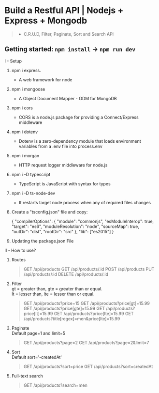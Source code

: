 # Build a Restful API | Nodejs + Express + Mongodb

> - C.R.U.D, Filter, Paginate, Sort and Search API

## Getting started: `npm install` -> `npm run dev`

I - Setup

1. npm i express.

   - A web framework for node

2. npm i mongoose

   - A Object Document Mapper - ODM for MongoDB

3. npm i cors

   - CORS is a node.js package for providing a Connect/Express middleware

4. npm i dotenv

   - Dotenv is a zero-dependency module that loads environment variables from a .env file into process.env

5. npm i morgan

   - HTTP request logger middleware for node.js

6. npm i -D typescript

   - TypeScript is JavaScript with syntax for types

7. npm i -D ts-node-dev

   - It restarts target node process when any of required files changes

8. Create a "tsconfig.json" file and copy:

   {
   "compilerOptions": {
   "module": "commonjs",
   "esModuleInterop": true,
   "target": "es6",
   "moduleResolution": "node",
   "sourceMap": true,
   "outDir": "dist",
   "rootDir": "src"
   },
   "lib": ["es2015"]
   }

9. Updating the package.json File

II - How to use?

1. Routes

   > GET /api/products
   > GET /api/products/:id
   > POST /api/products
   > PUT /api/products/:id
   > DELETE /api/products/:id

2. Filter  
   gt = greater than, gte = greater than or equal.  
   lt = lesser than, lte = lesser than or equal.

   > GET /api/products?price=15
   > GET /api/products?price[gt]=15.99
   > GET /api/products?price[gte]=15.99
   > GET /api/products?price[lt]=15.99
   > GET /api/products?price[lte]=15.99
   > GET /api/products?title[regex]=men&price[lte]=15.99

3. Paginate  
   Default page=1 and limit=5

   > GET /api/products?page=2
   > GET /api/products?page=2&limit=7

4. Sort  
   Default sort='-createdAt'

   > GET /api/products?sort=price
   > GET /api/products?sort=createdAt

5. Full-text search

   > GET /api/products?search=men
